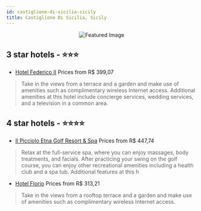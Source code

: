 ```yaml
---
id: castiglione-di-sicilia-sicily
title: Castiglione Di Sicilia, Sicily
---
```


<center><img src="https://i.travelapi.com/hotels/3000000/2170000/2168500/2168425/a7e68218_b.jpg" alt="Featured Image" /></center>


##  3 star hotels - ⭐️⭐️⭐️

-    [Hotel Federico II](https://us.hurb.com/hotels/castiglione-di-sicilia/hotel-federico-ii-JNP-JP054473?cmp=18055) Prices from R$ 399,07
   > Take in the views from a terrace and a garden and make use of amenities such as complimentary wireless Internet access. Additional amenities at this hotel include concierge services, wedding services, and a television in a common area.

##  4 star hotels - ⭐️⭐️⭐️⭐️

-    [Il Picciolo Etna Golf Resort & Spa](https://us.hurb.com/hotels/castiglione-di-sicilia/il-picciolo-etna-golf-resort-spa-JNP-JP226250?cmp=18055) Prices from R$ 447,74
   > Relax at the full-service spa, where you can enjoy massages, body treatments, and facials. After practicing your swing on the golf course, you can enjoy other recreational amenities including a health club and a spa tub. Additional features at this h
-    [Hotel Florio](https://us.hurb.com/hotels/castiglione-di-sicilia/hotel-florio-JNP-JP592456?cmp=18055) Prices from R$ 313,21
   > Take in the views from a rooftop terrace and a garden and make use of amenities such as complimentary wireless Internet access.
